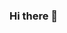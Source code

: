 ### Hi there 👋

<!--
**samuelscn/samuelscn** is a ✨ _special_ ✨ repository because its `README.md` (this file) appears on your GitHub profile.

### Hi, I'm Samuel Silva 👋🏼
Front-end Web Development and Infrastructure Technician
In the search for learning, discipline and new experiences for my professional development and also personal.
Bachelor's Degree in Computer Science in 2016 - Present

- 🔭 I'm currently working as a computer technician and freelancer!
- 🌱 I’m currently learning Agile Development, JavaScript, ReactJS, React Native and NodeJS!
- 💬 Ask me about everything and let's have a good conversation!
- 📫 How to reach me: ...
- ⚡ Nickname: San, Samuel Silva

![Anurag's github stats](https://github-readme-stats.vercel.app/api?username=samuelscn&show_icons=true&count_private=true&layout=compact&hide=stars&include_all_commits=true&theme=default)
[![Top Langs](https://github-readme-stats.vercel.app/api/top-langs/?username=samuelscn&layout=compact)](https://github.com/anuraghazra/github-readme-stats)




